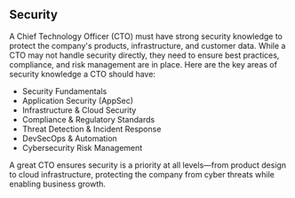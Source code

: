 #

## Security

A Chief Technology Officer (CTO) must have strong security knowledge to protect the company's products, infrastructure, and customer data. While a CTO may not handle security directly, they need to ensure best practices, compliance, and risk management are in place. Here are the key areas of security knowledge a CTO should have:

- Security Fundamentals
- Application Security (AppSec)
- Infrastructure & Cloud Security
- Compliance & Regulatory Standards
- Threat Detection & Incident Response
- DevSecOps & Automation
- Cybersecurity Risk Management

A great CTO ensures security is a priority at all levels—from product design to cloud infrastructure, protecting the company from cyber threats while enabling business growth.
